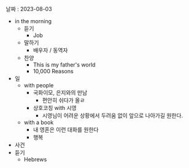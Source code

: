 날짜 : 2023-08-03
- in the morning
	- 듣기
		- Job
	- 말하기
		-  배우자 / 동역자 
	- 찬양
		- This is my father's world
		- 10,000 Reasons
- 일
	- with people
		- 국화이모, 은지와의 만남
			- 편안히 쉬다가 올ㄹ
		- 상호코칭 with 시영
			- 시영님이 어려운 상황에서 두려움 없이 앞으로 나아가길 원한다.
	- with a book
		- 내 영혼은 이런 대화를 원한다
		- 행복
- 사건
- 듣기
	- Hebrews 
